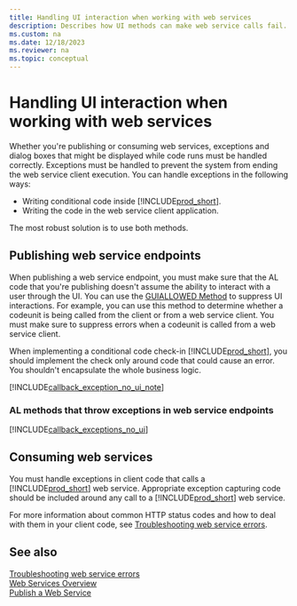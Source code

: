 ```yaml
---
title: Handling UI interaction when working with web services
description: Describes how UI methods can make web service calls fail. 
ms.custom: na
ms.date: 12/18/2023
ms.reviewer: na
ms.topic: conceptual
---
```


# Handling UI interaction when working with web services

Whether you're publishing or consuming web services, exceptions and dialog boxes that might be displayed while code runs must be handled correctly. Exceptions must be handled to prevent the system from ending the web service client execution. You can handle exceptions in the following ways:  
  
- Writing conditional code inside [!INCLUDE[prod_short](../developer/includes/prod_short.md)].  
- Writing the code in the web service client application.  

The most robust solution is to use both methods.  
  
## Publishing web service endpoints

When publishing a web service endpoint, you must make sure that the AL code that you're publishing doesn't assume the ability to interact with a user through the UI. You can use the [GUIALLOWED Method](../developer/methods-auto/library.md) to suppress UI interactions. For example, you can use this method to determine whether a codeunit is being called from the client or from a web service client. You must make sure to suppress errors when a codeunit is called from a web service client.  
  
When implementing a conditional code check-in [!INCLUDE[prod_short](../developer/includes/prod_short.md)], you should implement the check only around code that could cause an error. You shouldn't encapsulate the whole business logic.  

[!INCLUDE[callback_exception_no_ui_note](../includes/include-callback-exception-no-ui-note.md)]

### AL methods that throw exceptions in web service endpoints

[!INCLUDE[callback_exceptions_no_ui](../includes/include-callback-exceptions-no-ui.md)]

## Consuming web services  

You must handle exceptions in client code that calls a [!INCLUDE[prod_short](../developer/includes/prod_short.md)] web service. Appropriate exception capturing code should be included around any call to a [!INCLUDE[prod_short](../developer/includes/prod_short.md)] web service. 

For more information about common HTTP status codes and how to deal with them in your client code, see [Troubleshooting web service errors](./web-service-troubleshooting.md).
  
## See also

[Troubleshooting web service errors](web-service-troubleshooting.md)   
[Web Services Overview](web-services.md)   
[Publish a Web Service](publish-web-service.md)  